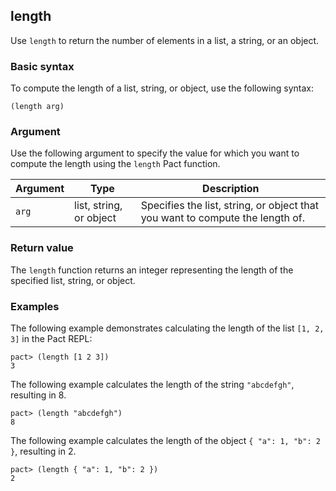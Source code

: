 ## length

Use `length` to return the number of elements in a list, a string, or an object.

### Basic syntax

To compute the length of a list, string, or object, use the following syntax:

```pact
(length arg)
```

### Argument

Use the following argument to specify the value for which you want to compute the length using the `length` Pact function.

| Argument | Type | Description |
| --- | --- | --- |
| `arg` | list, string, or object | Specifies the list, string, or object that you want to compute the length of. |

### Return value

The `length` function returns an integer representing the length of the specified list, string, or object.

### Examples

The following example demonstrates calculating the length of the list `[1, 2, 3]` in the Pact REPL:

```pact
pact> (length [1 2 3])
3
```

The following example calculates the length of the string `"abcdefgh"`, resulting in 8.

```pact
pact> (length "abcdefgh")
8
```

The following example calculates the length of the object `{ "a": 1, "b": 2 }`, resulting in 2.

```pact
pact> (length { "a": 1, "b": 2 })
2
```
